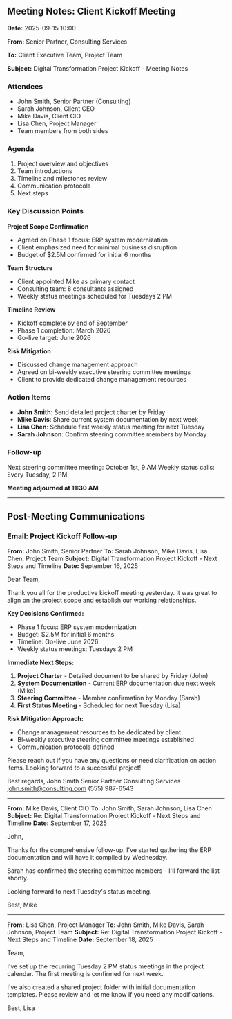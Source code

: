 ## Meeting Notes: Client Kickoff Meeting

**Date:** 2025-09-15 10:00

**From:** Senior Partner, Consulting Services

**To:** Client Executive Team, Project Team

**Subject:** Digital Transformation Project Kickoff - Meeting Notes

### Attendees
- John Smith, Senior Partner (Consulting)
- Sarah Johnson, Client CEO
- Mike Davis, Client CIO
- Lisa Chen, Project Manager
- Team members from both sides

### Agenda
1. Project overview and objectives
2. Team introductions
3. Timeline and milestones review
4. Communication protocols
5. Next steps

### Key Discussion Points

**Project Scope Confirmation**
- Agreed on Phase 1 focus: ERP system modernization
- Client emphasized need for minimal business disruption
- Budget of $2.5M confirmed for initial 6 months

**Team Structure**
- Client appointed Mike as primary contact
- Consulting team: 8 consultants assigned
- Weekly status meetings scheduled for Tuesdays 2 PM

**Timeline Review**
- Kickoff complete by end of September
- Phase 1 completion: March 2026
- Go-live target: June 2026

**Risk Mitigation**
- Discussed change management approach
- Agreed on bi-weekly executive steering committee meetings
- Client to provide dedicated change management resources

### Action Items
- **John Smith**: Send detailed project charter by Friday
- **Mike Davis**: Share current system documentation by next week
- **Lisa Chen**: Schedule first weekly status meeting for next Tuesday
- **Sarah Johnson**: Confirm steering committee members by Monday

### Follow-up
Next steering committee meeting: October 1st, 9 AM
Weekly status calls: Every Tuesday, 2 PM

**Meeting adjourned at 11:30 AM**

---

## Post-Meeting Communications

### Email: Project Kickoff Follow-up

**From:** John Smith, Senior Partner
**To:** Sarah Johnson, Mike Davis, Lisa Chen, Project Team
**Subject:** Digital Transformation Project Kickoff - Next Steps and Timeline
**Date:** September 16, 2025

Dear Team,

Thank you all for the productive kickoff meeting yesterday. It was great to align on the project scope and establish our working relationships.

**Key Decisions Confirmed:**
- Phase 1 focus: ERP system modernization
- Budget: $2.5M for initial 6 months
- Timeline: Go-live June 2026
- Weekly status meetings: Tuesdays 2 PM

**Immediate Next Steps:**
1. **Project Charter** - Detailed document to be shared by Friday (John)
2. **System Documentation** - Current ERP documentation due next week (Mike)
3. **Steering Committee** - Member confirmation by Monday (Sarah)
4. **First Status Meeting** - Scheduled for next Tuesday (Lisa)

**Risk Mitigation Approach:**
- Change management resources to be dedicated by client
- Bi-weekly executive steering committee meetings established
- Communication protocols defined

Please reach out if you have any questions or need clarification on action items. Looking forward to a successful project!

Best regards,
John Smith
Senior Partner
Consulting Services
john.smith@consulting.com
(555) 987-6543

---

**From:** Mike Davis, Client CIO
**To:** John Smith, Sarah Johnson, Lisa Chen
**Subject:** Re: Digital Transformation Project Kickoff - Next Steps and Timeline
**Date:** September 17, 2025

John,

Thanks for the comprehensive follow-up. I've started gathering the ERP documentation and will have it compiled by Wednesday.

Sarah has confirmed the steering committee members - I'll forward the list shortly.

Looking forward to next Tuesday's status meeting.

Best,
Mike

---

**From:** Lisa Chen, Project Manager
**To:** John Smith, Mike Davis, Sarah Johnson, Project Team
**Subject:** Re: Digital Transformation Project Kickoff - Next Steps and Timeline
**Date:** September 18, 2025

Team,

I've set up the recurring Tuesday 2 PM status meetings in the project calendar. The first meeting is confirmed for next week.

I've also created a shared project folder with initial documentation templates. Please review and let me know if you need any modifications.

Best,
Lisa
